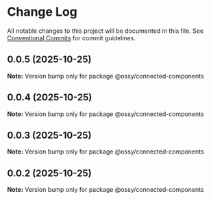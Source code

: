 # Change Log

All notable changes to this project will be documented in this file.
See [Conventional Commits](https://conventionalcommits.org) for commit guidelines.

## 0.0.5 (2025-10-25)

**Note:** Version bump only for package @ossy/connected-components





## 0.0.4 (2025-10-25)

**Note:** Version bump only for package @ossy/connected-components





## 0.0.3 (2025-10-25)

**Note:** Version bump only for package @ossy/connected-components





## 0.0.2 (2025-10-25)

**Note:** Version bump only for package @ossy/connected-components
